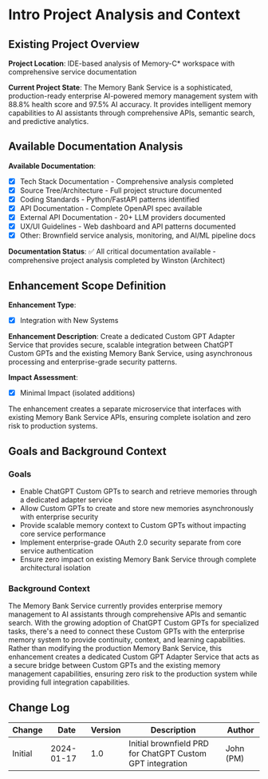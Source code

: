 # Intro Project Analysis and Context

## Existing Project Overview

**Project Location**: IDE-based analysis of Memory-C* workspace with comprehensive service documentation

**Current Project State**: The Memory Bank Service is a sophisticated, production-ready enterprise AI-powered memory management system with 88.8% health score and 97.5% AI accuracy. It provides intelligent memory capabilities to AI assistants through comprehensive APIs, semantic search, and predictive analytics.

## Available Documentation Analysis

**Available Documentation**:

- [x] Tech Stack Documentation - Comprehensive analysis completed
- [x] Source Tree/Architecture - Full project structure documented
- [x] Coding Standards - Python/FastAPI patterns identified
- [x] API Documentation - Complete OpenAPI spec available
- [x] External API Documentation - 20+ LLM providers documented
- [x] UX/UI Guidelines - Web dashboard and API patterns documented
- [x] Other: Brownfield service analysis, monitoring, and AI/ML pipeline docs

**Documentation Status**: ✅ All critical documentation available - comprehensive project analysis completed by Winston (Architect)

## Enhancement Scope Definition

**Enhancement Type**: 
- [x] Integration with New Systems

**Enhancement Description**: Create a dedicated Custom GPT Adapter Service that provides secure, scalable integration between ChatGPT Custom GPTs and the existing Memory Bank Service, using asynchronous processing and enterprise-grade security patterns.

**Impact Assessment**: 
- [x] Minimal Impact (isolated additions)

The enhancement creates a separate microservice that interfaces with existing Memory Bank Service APIs, ensuring complete isolation and zero risk to production systems.

## Goals and Background Context

### Goals

- Enable ChatGPT Custom GPTs to search and retrieve memories through a dedicated adapter service
- Allow Custom GPTs to create and store new memories asynchronously with enterprise security
- Provide scalable memory context to Custom GPTs without impacting core service performance
- Implement enterprise-grade OAuth 2.0 security separate from core service authentication
- Ensure zero impact on existing Memory Bank Service through complete architectural isolation

### Background Context

The Memory Bank Service currently provides enterprise memory management to AI assistants through comprehensive APIs and semantic search. With the growing adoption of ChatGPT Custom GPTs for specialized tasks, there's a need to connect these Custom GPTs with the enterprise memory system to provide continuity, context, and learning capabilities. Rather than modifying the production Memory Bank Service, this enhancement creates a dedicated Custom GPT Adapter Service that acts as a secure bridge between Custom GPTs and the existing memory management capabilities, ensuring zero risk to the production system while providing full integration capabilities.

## Change Log

| Change | Date | Version | Description | Author |
| ------ | ---- | ------- | ----------- | ------ |
| Initial | 2024-01-17 | 1.0 | Initial brownfield PRD for ChatGPT Custom GPT integration | John (PM) |
